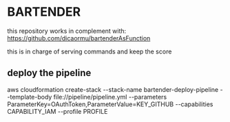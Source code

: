 # BARTENDER

this repository works in complement with: https://github.com/dicaormu/bartenderAsFunction

this is in charge of serving commands and keep the score

## deploy the pipeline

aws cloudformation create-stack --stack-name bartender-deploy-pipeline --template-body file://pipeline/pipeline.yml --parameters ParameterKey=OAuthToken,ParameterValue=KEY_GITHUB  --capabilities CAPABILITY_IAM --profile PROFILE


